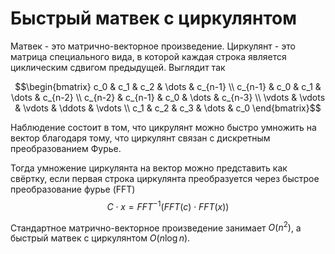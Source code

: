 # Быстрый матвек с циркулянтом

Матвек - это матрично-векторное произведение. Циркулянт - это матрица специального вида, в которой каждая строка является циклическим сдвигом предыдущей. Выглядит так

$$\begin{bmatrix}
c_0 & c_1 & c_2 & \dots & c_{n-1} \\
c_{n-1} & c_0 & c_1 & \dots & c_{n-2} \\
c_{n-2} & c_{n-1} & c_0 & \dots & c_{n-3} \\
\vdots & \vdots & \vdots & \ddots & \vdots \\
c_1 & c_2 & c_3 & \dots & c_0
\end{bmatrix}$$

Наблюдение состоит в том, что цикрулянт можно быстро умножить на вектор благодаря тому, что циркулянт связан с дискретным преобразованием Фурье.

Тогда умножение циркулянта на вектор можно представить как свёртку, если первая строка циркулянта преобразуется через быстрое преобразование фурье (FFT)
$$C\cdot x = FFT^{-1}(FFT(c)\cdot FFT(x))$$

Стандартное матрично-векторное произведение занимает $O(n^2)$, а быстрый матвек с циркулянтом $O(n \log{n})$.
